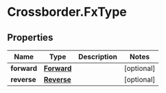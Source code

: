 # Crossborder.FxType

## Properties

Name | Type | Description | Notes
------------ | ------------- | ------------- | -------------
**forward** | [**Forward**](Forward.md) |  | [optional] 
**reverse** | [**Reverse**](Reverse.md) |  | [optional] 


